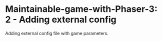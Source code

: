 # Maintainable-game-with-Phaser-3: 2 - Adding external config

Adding external config file with game parameters.


